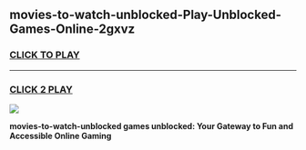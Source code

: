 
## movies-to-watch-unblocked-Play-Unblocked-Games-Online-2gxvz
<h3>
<a href="https://premium76.site?title=movies-to-watch-unblocked&ref=25A">CLICK TO PLAY</a></h3>
<hr>

<h3>
<a href="https://premium76.site?title=movies-to-watch-unblocked&ref=25A">CLICK 2 PLAY</a>
  
</h3>

<a href="https://premium76.site?title=movies-to-watch-unblocked&ref=25A"><img src="https://clearcache.store/games.png"></a>


**movies-to-watch-unblocked games unblocked: Your Gateway to Fun and Accessible Online Gaming**
